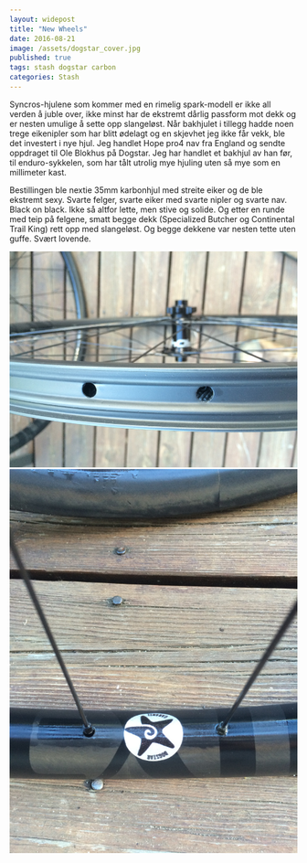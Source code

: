 ```yaml
---
layout: widepost
title: "New Wheels"
date: 2016-08-21
image: /assets/dogstar_cover.jpg
published: true
tags: stash dogstar carbon
categories: Stash
---
```


Syncros-hjulene som kommer med en rimelig spark-modell er ikke all verden å juble over, ikke minst har de ekstremt dårlig passform mot dekk og er nesten umulige å sette opp slangeløst. Når bakhjulet i tillegg hadde noen trege eikenipler som har blitt ødelagt og en skjevhet jeg ikke får vekk, ble det investert i nye hjul. Jeg handlet Hope pro4 nav fra England og sendte oppdraget til Ole Blokhus på Dogstar. Jeg har handlet et bakhjul av han før, til enduro-sykkelen, som har tålt utrolig mye hjuling uten så mye som en millimeter kast. 

Bestillingen ble nextie 35mm karbonhjul med streite eiker og de ble ekstremt sexy. Svarte felger, svarte eiker med svarte nipler og svarte nav. Black on black. Ikke så altfor lette, men stive og solide. Og etter en runde med teip på felgene, smatt begge dekk (Specialized Butcher og Continental Trail King) rett opp med slangeløst. Og begge dekkene var nesten tette uten guffe. Svært lovende.


<a href="/assets/dogstar1_b.jpg" data-lightbox="dogstar-1" data-title="Karbonhjul">
  <img src="/assets/dogstar1_s.jpg" title="Karbonhjul, hookless">
</a>

<a href="/assets/dogstar2_b.jpg" data-lightbox="dogstar-1" data-title="Karbonhjul">
  <img src="/assets/dogstar2_s.jpg" title="Karbonhjul, hookless">
</a>
